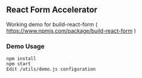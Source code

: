 ## React Form Accelerator

Working demo for build-react-form ( https://www.npmjs.com/package/build-react-form )

### Demo Usage
```
npm install
npm start
Edit /utils/demo.js configuration
```